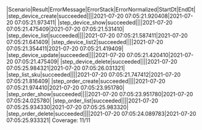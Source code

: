 |Scenario|Result|ErrorMessage|ErrorStack|ErrorNormalized|StartDt|EndDt|
|step_device_create|succeeded||||2021-07-20 07:05:21.920408|2021-07-20 07:05:21.973411|
|step_device_show|succeeded||||2021-07-20 07:05:21.475409|2021-07-20 07:05:21.531410|
|step_device_list|succeeded||||2021-07-20 07:05:21.587411|2021-07-20 07:05:21.641409|
|step_device_list2|succeeded||||2021-07-20 07:05:21.354411|2021-07-20 07:05:21.419409|
|step_device_update|succeeded||||2021-07-20 07:05:21.420410|2021-07-20 07:05:21.475409|
|step_device_delete|succeeded||||2021-07-20 07:05:25.984321|2021-07-20 07:05:26.031321|
|step_list_sku|succeeded||||2021-07-20 07:05:21.747412|2021-07-20 07:05:21.816409|
|step_order_create|succeeded||||2021-07-20 07:05:21.974410|2021-07-20 07:05:23.951780|
|step_order_show|succeeded||||2021-07-20 07:05:23.951780|2021-07-20 07:05:24.025780|
|step_order_list|succeeded||||2021-07-20 07:05:25.934330|2021-07-20 07:05:25.983320|
|step_order_delete|succeeded||||2021-07-20 07:05:24.089783|2021-07-20 07:05:25.933321|
Coverage: 11/11
